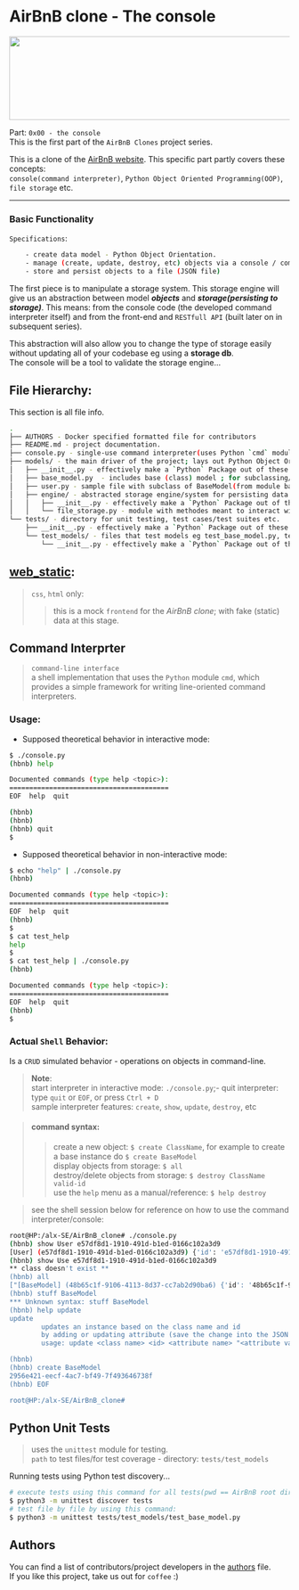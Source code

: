 # AirBnB clone - The console

<div align="center">
 <img src="./hack/hbnb_console.png" height="150" width="600" />
</div>

Part: `0x00 - the console` <br/>
This is the first part of the `AirBnB Clones` project series.

This is a clone of the [AirBnB website](https://www.airbnb.com/). This specific part partly covers these concepts:  
`console(command interpreter)`, `Python Object Oriented Programming(OOP)`, `file storage` etc.

---
### Basic Functionality

`Specifications`:
```bash
    - create data model - Python Object Orientation.
    - manage (create, update, destroy, etc) objects via a console / command interpreter
    - store and persist objects to a file (JSON file)
```
The first piece is to manipulate a storage system. This storage engine will give us an abstraction between model ***objects*** and ***storage(persisting to storage)***. This means: from the console code (the developed command interpreter itself) and from the front-end and `RESTfull API` (built later on in subsequent series).

This abstraction will also allow you to change the type of storage easily without updating all of your codebase eg using a **storage db**.<br/>
The console will be a tool to validate the storage engine...

## File Hierarchy:
This section is all file info.
```bash
.
├── AUTHORS - Docker specified formatted file for contributors
├── README.md - project documentation.
├── console.py - single-use command interpreter(uses Python `cmd` module).
├── models/ - the main driver of the project; lays out Python Object Orientation, initialization,  serialization, (de)serialization etc.
│   ├── __init__.py - effectively make a `Python` Package out of these modules, unique FileStorage instance for app
│   ├── base_model.py  - includes base (class) model ; for subclassing/inheritance - is the superclass.
│   ├── user.py - sample file with subclass of BaseModel(from module base_model)
│   ├── engine/ - abstracted storage engine/system for persisting data.
│   │   ├── __init__.py - effectively make a `Python` Package out of these modules
│   │   └── file_storage.py - module with methodes meant to interact with file storage(read from/write to JSON file), and models
└── tests/ - directory for unit testing, test cases/test suites etc.
    ├── __init__.py - effectively make a `Python` Package out of these modules, for Python test discovery.
    └── test_models/ - files that test models eg test_base_model.py, test_user.py, test_review.py
        └── __init__.py - effectively make a `Python` Package out of these modules, for Python test discovery.
```
  
    

## [web_static](./web_static/):
> `css`, `html` only:  
>> this is a mock `frontend` for the *AirBnB clone*; with fake (static) data at this stage.
  

  
## Command Interprter
> `command-line interface`<br/>
> a shell implementation that uses the `Python` module `cmd`, which provides a simple framework for writing line-oriented command interpreters.


### Usage:
- Supposed theoretical behavior in interactive mode:
```bash
$ ./console.py
(hbnb) help

Documented commands (type help <topic>):
========================================
EOF  help  quit

(hbnb) 
(hbnb) 
(hbnb) quit
$
```

- Supposed theoretical behavior in non-interactive mode:
```bash
$ echo "help" | ./console.py
(hbnb)

Documented commands (type help <topic>):
========================================
EOF  help  quit
(hbnb) 
$
$ cat test_help
help
$
$ cat test_help | ./console.py
(hbnb)

Documented commands (type help <topic>):
========================================
EOF  help  quit
(hbnb) 
$
```

### Actual `Shell` Behavior:
Is a `CRUD` simulated behavior - operations on objects in command-line.

> **Note**: <br/>
> start interpreter in interactive mode: `./console.py`;- quit interpreter: type `quit` or `EOF`, or press `Ctrl + D` <br/>
> sample interpreter features: `create`, `show`, `update`, `destroy`, etc<br/>  

> #### command syntax:  
>> create a new object: `$ create ClassName`, for example to create a base instance do `$ create BaseModel`<br/>
>> display objects from storage: `$ all`<br/>
>> destroy/delete objects from storage: `$ destroy ClassName valid-id`<br/>
>> use the `help` menu as a manual/reference: `$ help destroy`<br/>

> see the shell session below for reference on how to use the command interpreter/console:
```bash
root@HP:/alx-SE/AirBnB_clone# ./console.py
(hbnb) show User e57df8d1-1910-491d-b1ed-0166c102a3d9
[User] (e57df8d1-1910-491d-b1ed-0166c102a3d9) {'id': 'e57df8d1-1910-491d-b1ed-0166c102a3d9', 'created_at': datetime.datetime(2023, 5, 13, 10, 34, 49, 790134), 'updated_at': datetime.datetime(2023, 5, 13, 10, 34, 49, 790148), 'first_name': 'John', 'email': 'airbnb2@mail.com', 'password': 'root'}
(hbnb) show Use e57df8d1-1910-491d-b1ed-0166c102a3d9
** class doesn't exist **
(hbnb) all
["[BaseModel] (48b65c1f-9106-4113-8d37-cc7ab2d90ba6) {'id': '48b65c1f-9106-4113-8d37-cc7ab2d90ba6', 'created_at': datetime.datetime(2023, 5, 12, 14, 9, 49, 502137), 'updated_at': datetime.datetime(2023, 5, 12, 14, 9, 49, 502161), 'name': 'My_First_Model', 'my_number': 89}", "[BaseModel] (2d4dd2fd-6266-4c1b-8a65-727b641d83e3) {'id': '2d4dd2fd-6266-4c1b-8a65-727b641d83e3', 'created_at': datetime.datetime(2023, 5, 12, 14, 10, 7, 226227), 'updated_at': datetime.datetime(2023, 5, 12, 14, 10, 7, 226261), 'name': 'My_First_Model', 'my_number': 89}", "[BaseModel] (33595b8b-8ee1-43d5-ab35-c777565628b4) {'id': '33595b8b-8ee1-43d5-ab35-c777565628b4', 'created_at': datetime.datetime(2023, 5, 12, 14, 10, 22, 464350), 'updated_at': datetime.datetime(2023, 5, 12, 14, 10, 22, 464414), 'name': 'My_First_Model', 'my_number': 89}", "[BaseModel] (b9c7dd00-15d9-4069-964f-05de4a22bc32) {'id': 'b9c7dd00-15d9-4069-964f-05de4a22bc32', 'created_at': datetime.datetime(2023, 5, 12, 20, 24, 40, 392247), 'updated_at': datetime.datetime(2023, 5, 12, 20, 24, 40, 392346)}", "[User] (458405dd-1c31-486e-a306-bc232443dfaf) {'id': '458405dd-1c31-486e-a306-bc232443dfaf', 'created_at': datetime.datetime(2023, 5, 13, 10, 34, 49, 789439), 'updated_at': datetime.datetime(2023, 5, 13, 10, 34, 49, 789513), 'first_name': 'Betty', 'last_name': 'Bar', 'email': 'airbnb@mail.com', 'password': 'root'}", "[User] (e57df8d1-1910-491d-b1ed-0166c102a3d9) {'id': 'e57df8d1-1910-491d-b1ed-0166c102a3d9', 'created_at': datetime.datetime(2023, 5, 13, 10, 34, 49, 790134), 'updated_at': datetime.datetime(2023, 5, 13, 10, 34, 49, 790148), 'first_name': 'John', 'email': 'airbnb2@mail.com', 'password': 'root'}"]
(hbnb) stuff BaseModel
*** Unknown syntax: stuff BaseModel
(hbnb) help update
update
        updates an instance based on the class name and id
        by adding or updating attribute (save the change into the JSON file).
        usage: update <class name> <id> <attribute name> "<attribute value>"

(hbnb)
(hbnb) create BaseModel
2956e421-eecf-4ac7-bf49-7f493646738f
(hbnb) EOF

root@HP:/alx-SE/AirBnB_clone#
```

## Python Unit Tests
> uses the `unittest` module for testing.<br/>
> `path` to test files/for test coverage - directory: `tests/test_models`

Running tests using Python test discovery...
```bash
# execute tests using this command for all tests(pwd == AirBnB root dir): 
$ python3 -m unittest discover tests
# test file by file by using this command: 
$ python3 -m unittest tests/test_models/test_base_model.py
```

## Authors
You can find a list of contributors/project developers in the [authors](./AUTHORS) file.  
If you like this project, take us out for `coffee` :)
